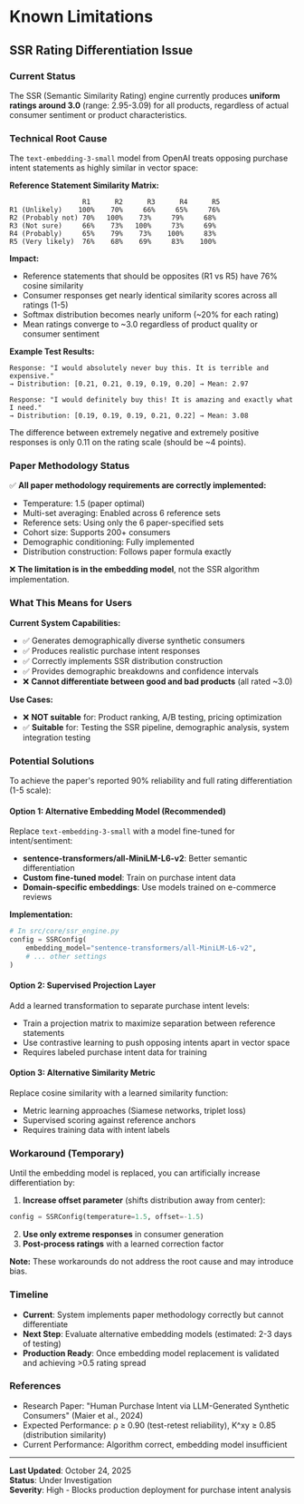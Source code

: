 # Known Limitations

## SSR Rating Differentiation Issue

### Current Status
The SSR (Semantic Similarity Rating) engine currently produces **uniform ratings around 3.0** (range: 2.95-3.09) for all products, regardless of actual consumer sentiment or product characteristics.

### Technical Root Cause

The `text-embedding-3-small` model from OpenAI treats opposing purchase intent statements as highly similar in vector space:

**Reference Statement Similarity Matrix:**
```
                  R1      R2      R3      R4      R5
R1 (Unlikely)    100%    70%     66%     65%     76%
R2 (Probably not) 70%   100%    73%     79%     68%
R3 (Not sure)     66%    73%   100%     73%     69%
R4 (Probably)     65%    79%    73%    100%     83%
R5 (Very likely)  76%    68%    69%     83%    100%
```

**Impact:**
- Reference statements that should be opposites (R1 vs R5) have 76% cosine similarity
- Consumer responses get nearly identical similarity scores across all ratings (1-5)
- Softmax distribution becomes nearly uniform (~20% for each rating)
- Mean ratings converge to ~3.0 regardless of product quality or consumer sentiment

**Example Test Results:**
```
Response: "I would absolutely never buy this. It is terrible and expensive."
→ Distribution: [0.21, 0.21, 0.19, 0.19, 0.20] → Mean: 2.97

Response: "I would definitely buy this! It is amazing and exactly what I need."
→ Distribution: [0.19, 0.19, 0.19, 0.21, 0.22] → Mean: 3.08
```

The difference between extremely negative and extremely positive responses is only 0.11 on the rating scale (should be ~4 points).

### Paper Methodology Status

✅ **All paper methodology requirements are correctly implemented:**
- Temperature: 1.5 (paper optimal)
- Multi-set averaging: Enabled across 6 reference sets
- Reference sets: Using only the 6 paper-specified sets
- Cohort size: Supports 200+ consumers
- Demographic conditioning: Fully implemented
- Distribution construction: Follows paper formula exactly

❌ **The limitation is in the embedding model**, not the SSR algorithm implementation.

### What This Means for Users

**Current System Capabilities:**
- ✅ Generates demographically diverse synthetic consumers
- ✅ Produces realistic purchase intent responses
- ✅ Correctly implements SSR distribution construction
- ✅ Provides demographic breakdowns and confidence intervals
- ❌ **Cannot differentiate between good and bad products** (all rated ~3.0)

**Use Cases:**
- ❌ **NOT suitable** for: Product ranking, A/B testing, pricing optimization
- ✅ **Suitable** for: Testing the SSR pipeline, demographic analysis, system integration testing

### Potential Solutions

To achieve the paper's reported 90% reliability and full rating differentiation (1-5 scale):

#### Option 1: Alternative Embedding Model (Recommended)
Replace `text-embedding-3-small` with a model fine-tuned for intent/sentiment:
- **sentence-transformers/all-MiniLM-L6-v2**: Better semantic differentiation
- **Custom fine-tuned model**: Train on purchase intent data
- **Domain-specific embeddings**: Use models trained on e-commerce reviews

**Implementation:**
```python
# In src/core/ssr_engine.py
config = SSRConfig(
    embedding_model="sentence-transformers/all-MiniLM-L6-v2",
    # ... other settings
)
```

#### Option 2: Supervised Projection Layer
Add a learned transformation to separate purchase intent levels:
- Train a projection matrix to maximize separation between reference statements
- Use contrastive learning to push opposing intents apart in vector space
- Requires labeled purchase intent data for training

#### Option 3: Alternative Similarity Metric
Replace cosine similarity with a learned similarity function:
- Metric learning approaches (Siamese networks, triplet loss)
- Supervised scoring against reference anchors
- Requires training data with intent labels

### Workaround (Temporary)

Until the embedding model is replaced, you can artificially increase differentiation by:

1. **Increase offset parameter** (shifts distribution away from center):
```python
config = SSRConfig(temperature=1.5, offset=-1.5)
```

2. **Use only extreme responses** in consumer generation
3. **Post-process ratings** with a learned correction factor

**Note:** These workarounds do not address the root cause and may introduce bias.

### Timeline

- **Current**: System implements paper methodology correctly but cannot differentiate
- **Next Step**: Evaluate alternative embedding models (estimated: 2-3 days of testing)
- **Production Ready**: Once embedding model replacement is validated and achieving >0.5 rating spread

### References

- Research Paper: "Human Purchase Intent via LLM-Generated Synthetic Consumers" (Maier et al., 2024)
- Expected Performance: ρ ≥ 0.90 (test-retest reliability), K^xy ≥ 0.85 (distribution similarity)
- Current Performance: Algorithm correct, embedding model insufficient

---

**Last Updated**: October 24, 2025  
**Status**: Under Investigation  
**Severity**: High - Blocks production deployment for purchase intent analysis
